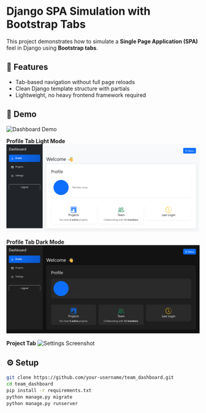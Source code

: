 # Django SPA Simulation with Bootstrap Tabs

This project demonstrates how to simulate a **Single Page Application (SPA)** feel in Django using **Bootstrap tabs**.

## 🚀 Features
- Tab-based navigation without full page reloads
- Clean Django template structure with partials
- Lightweight, no heavy frontend framework required

## 📸 Demo
![Dashboard Demo](screenshots/spa_team_dashboard.gif)

**Profile Tab Light Mode**
![Profile Screenshot Lightmode](screenshots/Team-Profile-Lightmode.png)

**Profile Tab Dark Mode**
![Profile Screenshot Darkmode](screenshots/Team-Profile-Darkmode.png)

**Project Tab**
![Settings Screenshot](screenshots/settings.png)

## ⚙️ Setup
```bash
git clone https://github.com/your-username/team_dashboard.git
cd team_dashboard
pip install -r requirements.txt
python manage.py migrate
python manage.py runserver
